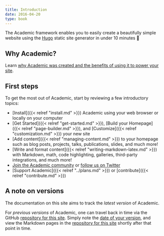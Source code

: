 ```yaml
---
title: Introduction
date: 2016-04-20
type: book
---
```


The Academic framework enables you to easily create a beautifully simple website using the [Hugo](https://gohugo.io) static site generator in under 10 minutes :rocket:

## Why Academic?

Learn [why Academic was created and the benefits of using it to power your site](https://georgecushen.com/create-your-website-with-hugo/).

## First steps

To get the most out of Academic, start by reviewing a few introductory topics:

- [Install]({{< relref "install.md" >}}) Academic using your web browser or locally on your computer
- [Get Started]({{< relref "get-started.md" >}}), [Build your Homepage]({{< relref "page-builder.md" >}}), and [Customize]({{< relref "customization.md" >}}) your new site
- [Add content]({{< relref "managing-content.md" >}}) to your homepage such as blog posts, projects, talks, publications, slides, and much more!
- [Write and format content]({{< relref "writing-markdown-latex.md" >}}) with Markdown, math, code highlighting, galleries, third-party integrations, and much more!
- [Join the Academic community](https://spectrum.chat/academic) or [follow us on Twitter](https://twitter.com/source_themes)
- [Support Academic]({{< relref "../plans.md" >}}) or [contribute]({{< relref "contribute.md" >}})

## A note on versions

The documentation on this site aims to track the _latest version_ of Academic. 

For _previous versions_ of Academic, one can travel back in time via the GitHub [repository for this site](https://github.com/sourcethemes/academic-www). Simply note the [date of your version](https://github.com/gcushen/hugo-academic/releases), and view the Markdown pages in the [repository for this site](https://github.com/sourcethemes/academic-www) shortly after that point in time.
